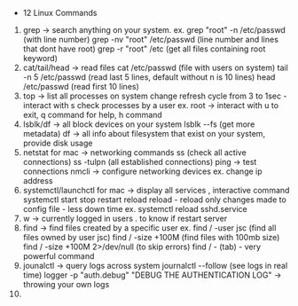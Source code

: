 - 12 Linux Commands
1. grep -> search anything on your system.
ex. grep "root" -n /etc/passwd (with line number)
grep -nv "root" /etc/passwd (line number and lines that dont have root)
grep -r "root" /etc (get all files containing root keyword)
2. cat/tail/head -> read files
cat /etc/passwd (file with users on system)
tail -n 5 /etc/passwd (read last 5 lines, default without n is 10 lines)
head /etc/passwd (read first 10 lines)
3. top -> list all processes on system 
change refresh cycle from 3 to 1sec - interact with s
check processes by a user ex. root -> interact with u
to exit, q command 
for help, h command
4. lsblk/df -> all block devices on your system
lsblk --fs (get more metadata)
df -> all info about filesystem that exist on your system, provide disk usage
5. netstat for mac -> networking commands 
ss (check all active connections)
ss -tulpn (all established connections)
ping -> test connections 
nmcli -> configure networking devices ex. change ip address
6. systemctl/launchctl for mac -> display all services , interactive command
systemctl start stop restart reload <servicename>
reload - reload only changes made to config file - less down time
ex. systemctl reload sshd.service
7. w -> currently logged in users . to know if restart server 
8. find -> find files created by a specific user
ex. find / -user jsc (find all files owned by user jsc)
find / -size +100M (find files with 100mb size)
find / -size +100M 2>/dev/null (to skip errors)
find / - (tab) - very powerful command
9. jounalctl -> query logs across system
journalctl --follow (see logs in real time)
logger -p "auth.debug" "DEBUG THE AUTHENTICATION LOG" -> throwing your own logs
10. 